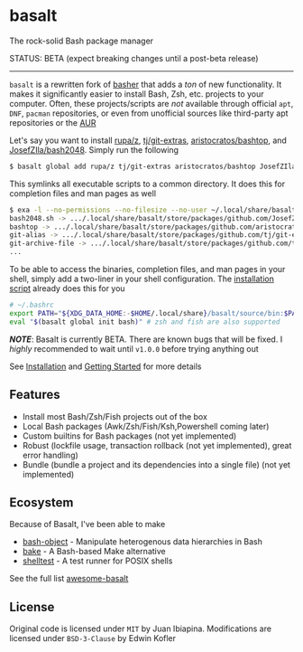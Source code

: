 # basalt

The rock-solid Bash package manager

STATUS: BETA (expect breaking changes until a post-beta release)

---

`basalt` is a rewritten fork of [basher](https://github.com/basherpm/basher) that adds a _ton_ of new functionality. It makes it significantly easier to install Bash, Zsh, etc. projects to your computer. Often, these projects/scripts are _not_ available through official `apt`, `DNF`, `pacman` repositories, or even from unofficial sources like third-party apt repositories or the [AUR](https://aur.archlinux.org)

Let's say you want to install [rupa/z](https://github.com/rupa/z), [tj/git-extras](https://github.com/tj/git-extras), [aristocratos/bashtop](https://github.com/aristocratos/bashtop), and [JosefZIla/bash2048](https://github.com/JosefZIla/bash2048). Simply run the following

```sh
$ basalt global add rupa/z tj/git-extras aristocratos/bashtop JosefZIla/bash2048
```

This symlinks all executable scripts to a common directory. It does this for completion files and man pages as well

```sh
$ exa -l --no-permissions --no-filesize --no-user ~/.local/share/basalt/global/bin/
bash2048.sh -> .../.local/share/basalt/store/packages/github.com/JosefZIla/bash2048@.../bash2048.sh
bashtop -> .../.local/share/basalt/store/packages/github.com/aristocratos/bashtop@.../bashtop
git-alias -> .../.local/share/basalt/store/packages/github.com/tj/git-extras@.../bin/git-alias
git-archive-file -> .../.local/share/basalt/store/packages/github.com/tj/git-extras@.../bin/git-archive-file
...
```

To be able to access the binaries, completion files, and man pages in your shell, simply add a two-liner in your shell configuration. The [installation script](./scripts/install.sh) already does this for you

```sh
# ~/.bashrc
export PATH="${XDG_DATA_HOME:-$HOME/.local/share}/basalt/source/bin:$PATH"
eval "$(basalt global init bash)" # zsh and fish are also supported
```

**_NOTE_**: Basalt is currently BETA. There are known bugs that will be fixed. I _highly_ recommended to wait until `v1.0.0` before trying anything out

See [Installation](./docs/tutorials/installation.md) and [Getting Started](./docs/tutorials/getting-started.md) for more details

## Features

- Install most Bash/Zsh/Fish projects out of the box
- Local Bash packages (Awk/Zsh/Fish/Ksh,Powershell coming later)
- Custom builtins for Bash packages (not yet implemented)
- Robust (lockfile usage, transaction rollback (not yet implemented), great error handling)
- Bundle (bundle a project and its dependencies into a single file) (not yet implemented)

## Ecosystem

Because of Basalt, I've been able to make

- [bash-object](https://github.com/hyperupcall/bash-object) - Manipulate heterogenous data hierarchies in Bash
- [bake](https://github.com/hyperupcall/bake) - A Bash-based Make alternative
- [shelltest](https://github.com/hyperupcall/shelltest) - A test runner for POSIX shells

See the full list [awesome-basalt](https://github.com/hyperupcall/awesome-basalt)

## License

Original code is licensed under `MIT` by Juan Ibiapina. Modifications are licensed under `BSD-3-Clause` by Edwin Kofler
